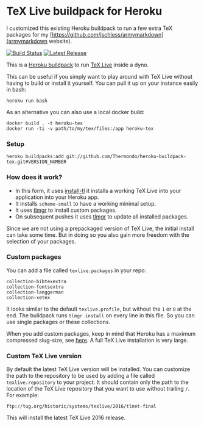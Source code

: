 # TeX Live buildpack for Heroku

I customized this existing Heroku buildpack to run a few extra TeX packages for my [https://github.com/jschless/armymarkdown](armymarkdown website).

[![Build Status](https://travis-ci.org/Thermondo/heroku-buildpack-tex.svg?branch=master)](https://travis-ci.org/Thermondo/heroku-buildpack-tex)
[![Latest Release](https://img.shields.io/github/tag/Thermondo/heroku-buildpack-tex.svg)](https://github.com/Thermondo/heroku-buildpack-tex/releases)

This is a [Heroku buildpack][buildpacks] to run [TeX Live][tl] inside a dyno.

This can be useful if you simply want to play around with TeX Live without
having to build or install it yourself. You can pull it up on your instance
easily in bash:

```shell
heroku run bash
```

As an alternative you can also use a local docker build:

```shell
docker build . -t heroku-tex
docker run -ti -v path/to/my/tex/files:/app heroku-tex
```

### Setup

```shell
heroku buildpacks:add git://github.com/Thermondo/heroku-buildpack-tex.git#VERSION_NUMBER
```

### How does it work?

*   In this form, it uses [install-tl][install-tl] it installs a working
    TeX Live into your application into your Heroku app.
*   It installs `scheme-small` to have a working minimal setup.
*   It uses [tlmgr][tlmgr] to install custom
    packages.
*   On subsequent pushes it uses [tlmgr][tlmgr] to update all installed
    packages.

Since we are not using a prepackaged version of TeX Live, the initial install
can take some time. But in doing so you also gain more freedom with the
selection of your packages.

### Custom packages

You can add a file called `texlive.packages` in your repo:

```text
collection-bibtexextra
collection-fontsextra
collection-langgerman
collection-xetex
```

It looks similar to the default `texlive.profile`, but without the `1` or `0` at
the end. The buildpack runs `tlmgr install` on every line in this file.
So you can use single packages or these collections.

When you add custom packages, keep in mind that Heroku has a maximum compressed
slug-size, see
[here](https://devcenter.heroku.com/articles/slug-compiler#slug-size).
A full TeX Live installation is very large.

### Custom TeX Live version

By default the latest TeX Live version will be installed. You can customize the
path to the repository to be used by adding a file called `texlive.repository`
to your project. It should contain only the path to the location of the TeX Live
repository that you want to use without trailing `/`. For example:

```text
ftp://tug.org/historic/systems/texlive/2016/tlnet-final
```

This will install the latest TeX Live 2016 release.


[tl]: https://www.tug.org/texlive/
[buildpacks]: http://devcenter.heroku.com/articles/buildpacks
[install-tl]: http://www.tug.org/texlive/doc/install-tl.html
[tlmgr]: http://www.tug.org/texlive/tlmgr.html

